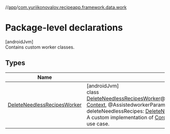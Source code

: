 //[app](../../index.md)/[com.yuriikonovalov.recipeapp.framework.data.work](index.md)

# Package-level declarations

[androidJvm]\
Contains custom worker classes.

## Types

| Name | Summary |
|---|---|
| [DeleteNeedlessRecipesWorker](-delete-needless-recipes-worker/index.md) | [androidJvm]<br>class [DeleteNeedlessRecipesWorker](-delete-needless-recipes-worker/index.md)@AssistedInjectconstructor(@Assistedcontext: [Context](https://developer.android.com/reference/kotlin/android/content/Context.html), @AssistedworkerParams: [WorkerParameters](https://developer.android.com/reference/kotlin/androidx/work/WorkerParameters.html), deleteNeedlessRecipes: [DeleteNeedlessRecipes](../com.yuriikonovalov.recipeapp.application.usecases/-delete-needless-recipes/index.md)) : [CoroutineWorker](https://developer.android.com/reference/kotlin/androidx/work/CoroutineWorker.html)<br>A custom implementation of [CoroutineWorker](https://developer.android.com/reference/kotlin/androidx/work/CoroutineWorker.html) for a [DeleteNeedlessRecipes](../com.yuriikonovalov.recipeapp.application.usecases/-delete-needless-recipes/index.md) use case. |
